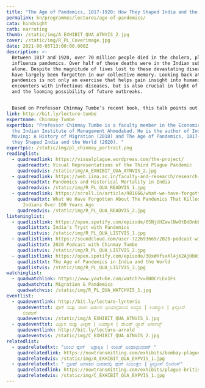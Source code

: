 ```yaml
---
title: "The Age of Pandemics, 1817-1920: How They Shaped India and the World"
permalink: kn/programmes/lectures/age-of-pandemics/
cata: hindsight
catb: narrating
thumb: /static/img/A_EXHIBIT_QUA_ATNVIS_2.jpg
cover: /static/img/R_PL_Coverimage.jpg
date: 2021-06-05T13:00:00.000Z
description: >-
  Between 1817 and 1920, over 70 million people died in the cholera, plague and
  influenza pandemics. Over half of these deaths were in the Indian subcontinent
  alone. Despite the magnitude of lives lost to these devastating diseases, they
  have largely been forgotten in our collective memory. Looking back at these
  pandemics is not only an exercise that helps gain insight into humanity’s
  encounters with infectious diseases, but is also crucial in light of COVID-19
  and the looming possibility of future outbreaks. 


  Based on Professor Chinmay Tumbe’s recent book, this talk points out the significance of past pandemics and how they can be seen in the time of COVID-19.
link: http://bit.ly/lecture-tumbe
expertname: Chinmay Tumbe
expertbio: "Professor Chinmay Tumbe is a faculty member in the Economics Area of
  the Indian Institute of Management Ahmedabad. He is the author of India
  Moving: A History of Migration (2018) and The Age of Pandemics, 1817-1920: How
  they Shaped India and the World (2020). "
expertpic: /static/img/pl_chinmay_portrait.png
readinglist:
  - quadreadlink: https://visualplague.wordpress.com/the-project/
    quadreadtxt: Visual Representations of the Third Plague Pandemic
    quadreadvis: /static/img/A_EXHIBIT_QUA_ATNVIS_2.jpg
  - quadreadlink: https://web.iima.ac.in/faculty-and-research/research-and-publication/working-papers.html&rnp_id=14644
    quadreadtxt: Pandemics and Historical Mortality in India
    quadreadvis: /static/img/R_PL_QUA_READVIS_1.jpg
  - quadreadlink: https://scroll.in/article/981666/what-we-have-forgotten-about-the-pandemics-that-killed-millions-of-indians-over-100-years-ago
    quadreadtxt: What We Have Forgotten About The Pandemics That Killed Millions Of
      Indians Over 100 Years Ago
    quadreadvis: /static/img/R_PL_QUA_READVIS_2.jpg
listeninglist:
  - quadlistlink: https://open.spotify.com/episode/0SNjUHZawlNwOtBdDnbBbc
    quadlisttxt: India’s Tryst with Pandemics
    quadlistvis: /static/img/R_PL_QUA_LISTVIS_1.jpg
  - quadlistlink: https://soundcloud.com/user-722693669/2020-podcast-with-chinmay-tumbe
    quadlisttxt: 2020 Podcast with Chinmay Tumbe
    quadlistvis: /static/img/R_PL_QUA_LISTVIS_2.jpg
  - quadlistlink: https://open.spotify.com/episode/3UxWHfsxXl4jX2AjHbHi3m
    quadlisttxt: The Age of Pandemics in India and the World
    quadlistvis: /static/img/R_PL_QUA_LISTVIS_3.jpg
watchinglist:
  - quadwatchlink: https://www.youtube.com/watch?v=8N0CrLEo1Fs
    quadwatchtxt: Migration & Pandemics
    quadwatchvis: /static/img/R_PL_QUA_WATCHVIS_1.jpg
eventlist:
  - quadeventlink: http://bit.ly/lecture-lynteris
    quadeventtxt: ಪ್ಲೇಗ್‌ ಮತ್ತು ರೋಗ ಪಿಡುಗಿನ ಛಾಯಾಗ್ರಹಣದ ಉದ್ಭವ | ಉಪನ್ಯಾಸ | ಕ್ರಿಸ್ಟೋಸ್‌
      ಲಿಂಟೆರಿಸ್‌
    quadeventvis: /static/img/A_EXHIBIT_QUA_ATNVIS_1.jpg
  - quadeventtxt: ವಿಜ್ಞಾನ ಮತ್ತು ವೀಕ್ಞಣೆ | ಉಪನ್ಯಾಸ | ಡೇವಿಡ್‌ ಜ್ಹಾನ್‌ ಆರ್ನಾಲ್ಡ್‌
    quadeventlink: http://bit.ly/lecture-arnold
    quadeventvis: /static/img/C_EXHIBIT_QUA_ATNVIS_2.jpg
relatedlist:
  - quadrelatedtxt: "ಬಾಂಬೆ ಪ್ಲೇಗ್‌  ಚಿತ್ರಾಕೃತಿ | ರಂಜಿತ್‌ ಖಂಡಾಲ್ಗಾಂವಕರ್‌ "
    quadrelatedlink: https://nowtransmitting.com/exhibits/bombay-plague/
    quadrelatedvis: /static/img/A_EXHIBIT_QUA_EXPVIS_1.jpg
  - quadrelatedtxt: " ಬ್ರಿಟಿಷ್‌ ಆಡಳಿತದ ಭಾರತದಲ್ಲಿ ಪ್ಲೇಗ್‌ ನಿಯಂತ್ರಣ | ಕ್ರಿಸ್ಟೋಸ್‌ ಲಿಂಟೆರಿಸ್‌"
    quadrelatedlink: https://nowtransmitting.com/exhibits/plague-british-india/
    quadrelatedvis: /static/img/C_EXHIBIT_QUA_EXPVIS_1.jpg
---
```

